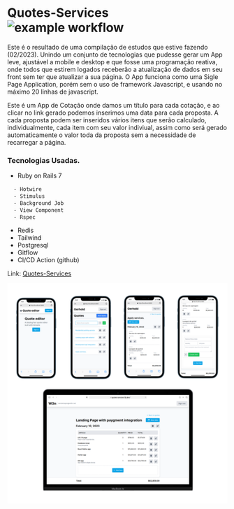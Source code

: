 # Quotes-Services ![example workflow](https://github.com/wlosantos/hotwire-quotes/actions/workflows/rubyonrails.yml/badge.svg)

Este é o resultado de uma compilação de estudos que estive fazendo (02/2023). Unindo um conjunto de tecnologias que pudesse gerar um App leve, ajustável a mobile e desktop e que fosse uma programação reativa, onde todos que estirem logados receberão a atualização de dados em seu front sem ter que atualizar a sua página. O App funciona como uma Sigle Page Application, porém sem o uso de framework Javascript, e usando no máximo 20 linhas de javascript.

Este é um App de Cotação onde damos um título para cada cotação, e ao clicar no link gerado podemos inserimos uma data para cada proposta. A cada proposta podem ser inseridos vários itens que serão calculado, individualmente, cada item com seu valor indiviual, assim como será gerado automaticamente o valor toda da proposta sem a necessidade de recarregar a página.

### Tecnologias Usadas.

* Ruby on Rails 7
```
  - Hotwire
  - Stimulus
  - Background Job
  - View Component
  - Rspec
```

* Redis
* Tailwind
* Postgresql
* Gitflow
* CI/CD Action (github)

<p>
  Link:
  <a href='https://quotes-services.fly.dev' target='_blank'>Quotes-Services</a>
</p>
<img src="https://github.com/wlosantos/hotwire-quotes/blob/develop/app/assets/images/quotes-social.png" alt='Quotes Services' />
